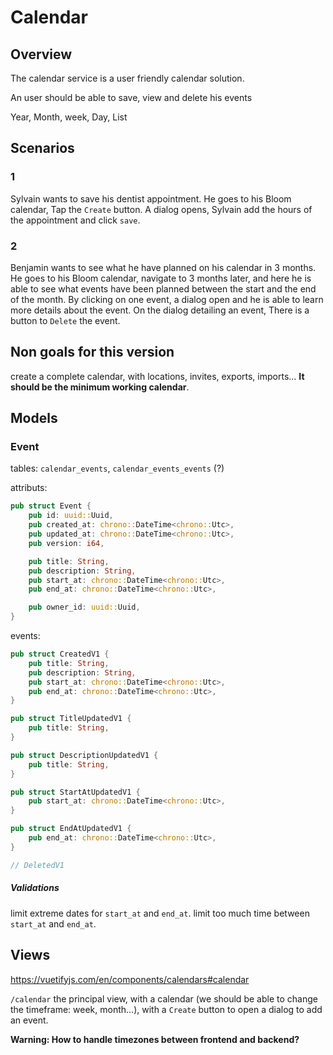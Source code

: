 # Calendar


## Overview

The calendar service is a user friendly calendar solution.

An user should be able to save, view and delete his events

Year, Month, week, Day, List

## Scenarios


### 1

Sylvain wants to save his dentist appointment. He goes to his Bloom calendar, Tap the `Create` button. A dialog opens, Sylvain add the hours of the appointment and click `save`.


### 2

Benjamin wants to see what he have planned on his calendar in 3 months. He goes to his Bloom calendar, navigate to 3 months later, and here he is able to see what events have been planned between the start and the end of the month. By clicking on one event, a dialog open and he is able to learn more details about the event.
On the dialog detailing an event, There is a button to `Delete` the event.

## Non goals for this version

create a complete calendar, with locations, invites, exports, imports... **It should be the minimum working calendar**.

## Models

### Event

tables: `calendar_events`, `calendar_events_events` (?)

attributs:
```rust
pub struct Event {
    pub id: uuid::Uuid,
    pub created_at: chrono::DateTime<chrono::Utc>,
    pub updated_at: chrono::DateTime<chrono::Utc>,
    pub version: i64,

    pub title: String,
    pub description: String,
    pub start_at: chrono::DateTime<chrono::Utc>,
    pub end_at: chrono::DateTime<chrono::Utc>,

    pub owner_id: uuid::Uuid,
}
```

events:
```rust
pub struct CreatedV1 {
    pub title: String,
    pub description: String,
    pub start_at: chrono::DateTime<chrono::Utc>,
    pub end_at: chrono::DateTime<chrono::Utc>,
}

pub struct TitleUpdatedV1 {
    pub title: String,
}

pub struct DescriptionUpdatedV1 {
    pub title: String,
}

pub struct StartAtUpdatedV1 {
    pub start_at: chrono::DateTime<chrono::Utc>,
}

pub struct EndAtUpdatedV1 {
    pub end_at: chrono::DateTime<chrono::Utc>,
}

// DeletedV1
```



##### Validations

limit extreme dates for `start_at` and `end_at`.
limit too much time between `start_at` and `end_at`.

## Views

https://vuetifyjs.com/en/components/calendars#calendar

`/calendar` the principal view, with a calendar (we should be able to change the timeframe: week, month...), with a `Create` button to open a dialog to add an event.




**Warning: How to handle timezones between frontend and backend?**
